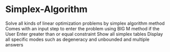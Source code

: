 # Simplex-Algorithm
Solve all kinds of linear optimization problems by simplex algorithm method
Comes with an input step to enter the problem
using BIG M method if the User Enter greater than or equal constraint
Show all simplex tables
Display all specific modes such as degeneracy and unbounded and multiple answers
